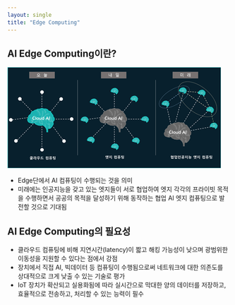 ```yaml
---
layout: single
title: "Edge Computing"
---
```




## AI Edge Computing이란?

![edge_computing](../../assets/img/edge/edge_computing.png)

- Edge단에서 AI 컴퓨팅이 수행되는 것을 의미
- 미래에는 인공지능을 갖고 있는 엣지들이 서로 협업하여 엣지 각각의 프라이빗 목적을 수행하면서 공공의 목적을 달성하기 위해 동작하는 협업 AI 엣지 컴퓨팅으로 발전할 것으로 기대됨





## AI Edge Computing의 필요성

- 클라우드 컴퓨팅에 비해 지연시간(latency)이 짧고 해킹 가능성이 낮으며 광범위한 이동성을 지원할 수 있다는 점에서 강점
- 장치에서 직접 AI, 빅데이터 등 컴퓨팅이 수행됨으로써 네트워크에 대한 의존도를 상대적으로 크게 낮출 수 있는 기술로 평가
- IoT 장치가 확산되고 실용화됨에 따라 실시간으로 막대한 양의 데이터를 저장하고, 효율적으로 전송하고, 처리할 수 있는 능력이 필수

